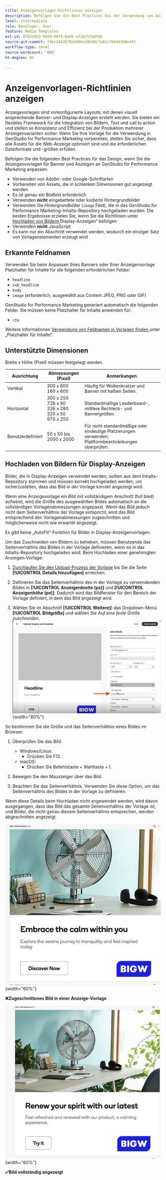 ```yaml
---
title: Anzeigenvorlagen-Richtlinien anzeigen
description: Befolgen Sie die Best Practices bei der Verwendung von Anzeigen- und Bannervorlagen mit Adobe GenStudio for Performance Marketing.
level: Intermediate
role: Developer, User
feature: Media Templates
exl-id: 076239b3-9444-48f9-bdd6-ef2b757bdf0d
source-git-commit: f4bc3442678e6366e185d0c7a91c784d43b8e455
workflow-type: tm+mt
source-wordcount: '602'
ht-degree: 0%

---
```


# Anzeigenvorlagen-Richtlinien anzeigen

Anzeigevorlagen sind vorkonfigurierte Layouts, mit denen visuell ansprechende Banner- und Display-Anzeigen erstellt werden. Sie bieten ein flexibles Framework für die Integration von Bildern, Text und call to action und stellen so Konsistenz und Effizienz bei der Produktion mehrerer Anzeigenvarianten sicher. Wenn Sie Ihre Vorlage für die Verwendung in GenStudio for Performance Marketing vorbereiten, stellen Sie sicher, dass alle Assets für die Web-Anzeige optimiert sind und die erforderlichen Dateiformate und -größen erfüllen.

Befolgen Sie die folgenden Best Practices für das Design, wenn Sie die Anzeigenvorlagen für Banner und Anzeigen an GenStudio for Performance Marketing anpassen:

- Verwenden von Adobe- oder Google-Schriftarten
- Vorbereiten von Assets, die in schlanken Dimensionen gut angezeigt werden
- Es ist genau ein Bildfeld erforderlich
- Verwenden **nicht** eingebettete oder kodierte Hintergrundbilder
- Verwenden Sie Hintergrundbilder (`image` Feld), die in das GenStudio for Performance Marketing-Inhalts-Repository hochgeladen wurden. Die besten Ergebnisse erzielen Sie, wenn Sie die Richtlinien unter [Hochladen von Bildern ](#uploading-images-for-display-ads) Display-Anzeigen“ befolgen
- Verwenden **nicht** JavaScript
- Es kann nur ein Abschnitt verwendet werden, wodurch ein einziger Satz von Vorlagenelementen erzeugt wird

## Erkannte Feldnamen

Verwenden Sie beim Anpassen Ihres Banners oder Ihrer Anzeigenvorlage Platzhalter für Inhalte für die folgenden erforderlichen Felder:

- `headline`
- `sub_headline`
- `body`
- `image` (erforderlich, ausgewählt aus Content JPEG, PNG oder GIF)

GenStudio for Performance Marketing generiert automatisch die folgenden Felder. Sie müssen keine Platzhalter für Inhalte anwenden für:

- `cta`

Weitere Informationen [ Verwendung von Feldnamen in Vorlagen finden ](/help/user-guide/content/customize-template.md#content-placeholders) unter „Platzhalter für Inhalte“.

## Unterstützte Dimensionen

Breite x Höhe (Pixel) müssen festgelegt werden.

| Ausrichtung | Abmessungen (Pixel) | Anmerkungen |
|--------------|-------------------------------------------------------------|------------------------------------------------------------------|
| Vertikal | 300 x 600<br>160 x 600 | Häufig für Wolkenkratzer und Banner mit halben Seiten. |
| Horizontal | 300 x 250<br>728 x 90<br>336 x 280<br>320 x 50<br>970 x 250 | Standardmäßige Leaderboard-, mittlere Rechteck- und Bannergrößen. |
| Benutzerdefiniert | 50 x 50 bis 2000 x 2000 | Für nicht standardmäßige oder eindeutige Platzierungen verwenden; Plattformbeschränkungen überprüfen. |

## Hochladen von Bildern für Display-Anzeigen

Bilder, die in Display-Anzeigen verwendet werden, sollten aus dem Inhalts-Repository stammen und müssen korrekt hochgeladen werden, um sicherzustellen, dass das Bild in der Vorlage korrekt angezeigt wird.

Wenn eine Anzeigevorlage ein Bild mit vollständigem Anschnitt (full bled) aufweist, wird die Größe des ausgewählten Bildes automatisch an die vollständigen Vorlagenabmessungen angepasst. Wenn das Bild jedoch nicht dem Seitenverhältnis der Vorlage entspricht, wird das Bild entsprechend den Vorlagenabmessungen zugeschnitten und möglicherweise nicht wie erwartet angezeigt.

Es gibt keine „AutoFit“-Funktion für Bilder in Display-Anzeigenvorlagen.

Um das Zuschneiden von Bildern zu beheben, müssen Benutzende das Seitenverhältnis des Bildes in der Vorlage definieren, wenn es in das Inhalts-Repository hochgeladen wird. Beim Hochladen einer genehmigten Anzeigen-Vorlage:

1. [Durchlaufen Sie den Upload-Prozess der Vorlage](/help/user-guide/content/use-templates.md#add-a-template) bis Sie die Seite **[!UICONTROL Details hinzufügen]** erreichen.

1. Definieren Sie das Seitenverhältnis des in der Vorlage zu verwendenden Bildes in **[!UICONTROL Anzeigenbreite (px)]** und **[!UICONTROL Anzeigenhöhe (px)]**. Dadurch wird das Bildfenster für den Bereich der Vorlage definiert, in dem das Bild angezeigt wird.

1. Wählen Sie im Abschnitt **[!UICONTROL Weitere]**) das Dropdown-Menü **[!UICONTROL Bildgröße]** und wählen Sie _Auf eine feste Größe zuschneiden_.
   ![Auf eine feste Größe zugeschnitten](./crop-to-fixed-size.png "Auf eine feste Größe zugeschnitten"){width="80%"}

So bestimmen Sie die Größe und das Seitenverhältnis eines Bildes im Browser:

1. Überprüfen Sie das Bild.
   - Windows/Linux:
      - Drücken Sie F12.
   - macOS:
      - Drücken Sie Befehlstaste + Wahltaste + I.

1. Bewegen Sie den Mauszeiger über das Bild.

1. Beachten Sie das Seitenverhältnis. Verwenden Sie diese Option, um das Seitenverhältnis des Bildes in der Vorlage zu definieren.

Wenn diese Details beim Hochladen nicht angewendet werden, wird davon ausgegangen, dass das Bild das gesamte Seitenverhältnis der Vorlage ist, und Bilder, die nicht genau diesem Seitenverhältnis entsprechen, werden abgeschnitten angezeigt.

![Bild in einer Anzeige zugeschnitten](./cropped-display.png "Bildzuschnitt"){width="60%"}

**❌Zugeschnittenes Bild in einer Anzeige-Vorlage**

![Bild, das in einer Anzeige angezeigt wird](./full-fit.png "Bild, das in der Anzeige angezeigt wird"){width="60%"}

**✅Bild vollständig angezeigt**

